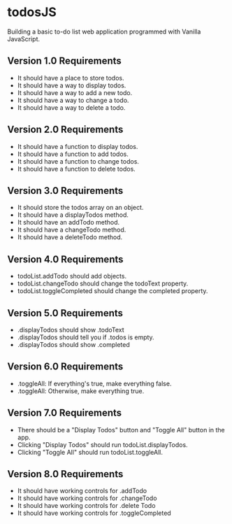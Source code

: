# todosJS
Building a basic to-do list web application programmed with Vanilla JavaScript.

## Version 1.0 Requirements
- It should have a place to store todos.
- It should have a way to display todos.
- It should have a way to add a new todo.
- It should have a way to change a todo.
- It should have a way to delete a todo.

## Version 2.0 Requirements
- It should have a function to display todos.
- It should have a function to add todos.
- It should have a function to change todos.
- It should have a function to delete todos.

## Version 3.0 Requirements
- It should store the todos array on an object.
- It should have a displayTodos method.
- It should have an addTodo method.
- It should have a changeTodo method.
- It should have a deleteTodo method.

## Version 4.0 Requirements
- todoList.addTodo should add objects.
- todoList.changeTodo should change the todoText property.
- todoList.toggleCompleted should change the completed property.

## Version 5.0 Requirements
- .displayTodos should show .todoText
- .displayTodos should tell you if .todos is empty.
- .displayTodos should show .completed

## Version 6.0 Requirements
- .toggleAll: If everything's true, make everything false.
- .toggleAll: Otherwise, make everything true.

## Version 7.0 Requirements
- There should be a "Display Todos" button and "Toggle All" button in the app.
- Clicking "Display Todos" should run todoList.displayTodos.
- Clicking "Toggle All" should run todoList.toggleAll.

## Version 8.0 Requirements
- It should have working controls for .addTodo
- It should have working controls for .changeTodo
- It should have working controls for .delete Todo
- It should have working controls for .toggleCompleted
